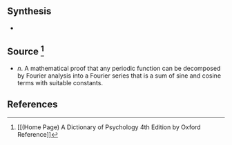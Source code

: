 ## Synthesis
- 
## Source [^1]
- $n$. A mathematical proof that any periodic function can be decomposed by Fourier analysis into a Fourier series that is a sum of sine and cosine terms with suitable constants.
## References

[^1]: [[(Home Page) A Dictionary of Psychology 4th Edition by Oxford Reference]]